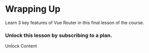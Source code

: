 # Wrapping Up

Learn 3 key features of Vue Router in this final lesson of the course.

### Unlock this lesson by subscribing to a plan.

Unlock Content
